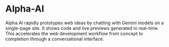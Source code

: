 # Alpha-AI
Alpha AI rapidly prototypes web ideas by chatting with Gemini models on a single-page site. It shows code and live previews generated in real-time. This accelerates the web development workflow from concept to completion through a conversational interface.
